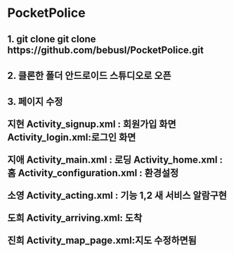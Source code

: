 # PocketPolice

<h2> 1. git clone git clone https://github.com/bebusl/PocketPolice.git</h2>
<h2> 2. 클론한 폴더 안드로이드 스튜디오로 오픈</h2>
<h2> 3. 페이지 수정
<p>지현
Activity_signup.xml : 회원가입 화면
Activity_login.xml:로그인 화면

지애
Activity_main.xml : 로딩
Activity_home.xml : 홈
Activity_configuration.xml : 환경설정 

소영
Activity_acting.xml : 기능 1,2 새 서비스 알람구현

도희
Activity_arriving.xml: 도착

진희
Activity_map_page.xml:지도
수정하면됨</p>
</h2>
